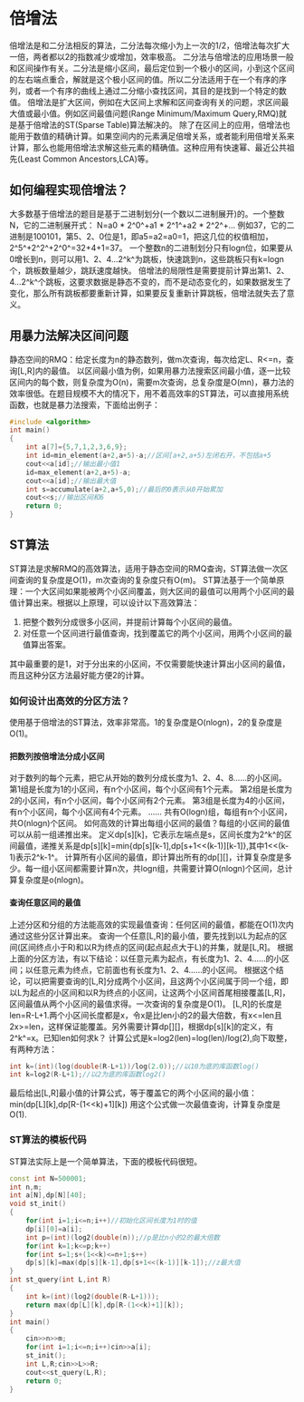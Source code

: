 # 倍增法
倍增法是和二分法相反的算法，二分法每次缩小为上一次的1/2，倍增法每次扩大一倍，两者都以2的指数减少或增加，效率极高。
二分法与倍增法的应用场景一般和区间操作有关。二分法是缩小区间，最后定位到一个极小的区间，小到这个区间的左右端点重合，解就是这个极小区间的值。所以二分法适用于在一个有序的序列，或者一个有序的曲线上通过二分缩小查找区间，其目的是找到一个特定的数值。
倍增法是扩大区间，例如在大区间上求解和区间查询有关的问题，求区间最大值或最小值。例如区间最值问题(Range Minimum/Maximum Query,RMQ)就是基于倍增法的ST(Sparse Table)算法解决的。
除了在区间上的应用，倍增法也能用于数值的精确计算。如果空间内的元素满足倍增关系，或者能利用倍增关系来计算，那么也能用倍增法求解这些元素的精确值。这种应用有快速幂、最近公共祖先(Least Common Ancestors,LCA)等。
## 如何编程实现倍增法？
大多数基于倍增法的题目是基于二进制划分(一个数以二进制展开)的。一个整数N，它的二进制展开式：
N=a0 * 2^0^+a1 * 2^1^+a2 * 2^2^+...
例如37，它的二进制是100101，第5、2、0位是1，即a5=a2=a0=1，把这几位的权值相加，2^5^+2^2^+2^0^=32+4+1=37。
一个整数n的二进制划分只有logn位，如果要从0增长到n，则可以用1、2、4...2^k^为跳板，快速跳到n，这些跳板只有k=logn个，跳板数量越少，跳跃速度越快。
倍增法的局限性是需要提前计算出第1、2、4...2^k^个跳板，这要求数据是静态不变的，而不是动态变化的，如果数据发生了变化，那么所有跳板都要重新计算，如果要反复重新计算跳板，倍增法就失去了意义。
## 用暴力法解决区间问题
静态空间的RMQ：给定长度为n的静态数列，做m次查询，每次给定L、R<=n，查询[L,R]内的最值。
以区间最小值为例，如果用暴力法搜索区间最小值，逐一比较区间内的每个数，则复杂度为O(n)，需要m次查询，总复杂度是O(mn)，暴力法的效率很低。在题目规模不大的情况下，用不着高效率的ST算法，可以直接用系统函数，也就是暴力法搜索，下面给出例子：
```C++
#include <algorithm>
int main()
{
    int a[7]={5,7,1,2,3,6,9};
    int id=min_element(a+2,a+5)-a;//区间[a+2,a+5)左闭右开，不包括a+5
    cout<<a[id];//输出最小值1
    id=max_element(a+2,a+5)-a;
    cout<<a[id];//输出最大值
    int s=accumulate(a+2,a+5,0);//最后的0表示从0开始累加
    cout<<s;//输出区间和6
    return 0;
}
```
## ST算法
ST算法是求解RMQ的高效算法，适用于静态空间的RMQ查询，ST算法做一次区间查询的复杂度是O(1)，m次查询的复杂度只有O(m)。
ST算法基于一个简单原理：一个大区间如果能被两个小区间覆盖，则大区间的最值可以用两个小区间的最值计算出来。根据以上原理，可以设计以下高效算法：
1. 把整个数列分成很多小区间，并提前计算每个小区间的最值。
2. 对任意一个区间进行最值查询，找到覆盖它的两个小区间，用两个小区间的最值算出答案。

其中最重要的是1，对于分出来的小区间，不仅需要能快速计算出小区间的最值，而且这种分区方法最好能方便2的计算。
### 如何设计出高效的分区方法？
使用基于倍增法的ST算法，效率非常高。1的复杂度是O(nlogn)，2的复杂度是O(1)。
#### 把数列按倍增法分成小区间
对于数列的每个元素，把它从开始的数列分成长度为1、2、4、8……的小区间。
第1组是长度为1的小区间，有n个小区间，每个小区间有1个元素。
第2组是长度为2的小区间，有n个小区间，每个小区间有2个元素。
第3组是长度为4的小区间，有n个小区间，每个小区间有4个元素。
……
共有O(logn)组，每组有n个小区间，共O(nlogn)个区间。
如何高效的计算出每组小区间的最值？每组的小区间的最值可以从前一组递推出来。
定义dp[s][k]，它表示左端点是s，区间长度为2^k^的区间最值，递推关系是dp[s][k]=min{dp[s][k-1],dp[s+1<<(k-1)][k-1]},其中1<<(k-1)表示2^k-1^。
计算所有小区间的最值，即计算出所有的dp[][]，计算复杂度是多少。每一组小区间都需要计算n次，共logn组，共需要计算O(nlogn)个区间，总计算复杂度是o(nlogn)。
#### 查询任意区间的最值
上述分区和分组的方法能高效的实现最值查询：任何区间的最值，都能在O(1)次内通过这些分区计算出来。
查询一个任意[L,R]的最小值，要先找到以L为起点的区间(区间终点小于R)和以R为终点的区间(起点起点大于L)的并集，就是[L,R]。
根据上面的分区方法，有以下结论：以任意元素为起点，有长度为1、2、4……的小区间；以任意元素为终点，它前面也有长度为1、2、4……的小区间。
根据这个结论，可以把需要查询的[L,R]分成两个小区间，且这两个小区间属于同一个组，即以L为起点的小区间和以R为终点的小区间，让这两个小区间首尾相接覆盖[L,R]，区间最值从两个小区间的最值求得。一次查询的复杂度是O(1)。
[L,R]的长度是len=R-L+1.两个小区间长度都是x，令x是比len小的2的最大倍数，有x<=len且2x>=len，这样保证能覆盖。另外需要计算dp[][]，根据dp[s][k]的定义，有2^k^=x。已知len如何求k？
计算公式是k=log2(len)=log(len)/log(2),向下取整，有两种方法：
```C++
int k=(int)(log(double(R-L+1))/log(2.0));//以10为底的库函数log()
int k=log2(R-L+1);//以2为底的库函数log2()
```
最后给出[L,R]最小值的计算公式，等于覆盖它的两个小区间的最小值：
min(dp[L][k],dp[R-(1<<k)+1][k])
用这个公式做一次最值查询，计算复杂度是O(1).
### ST算法的模板代码
ST算法实际上是一个简单算法，下面的模板代码很短。
```C++
const int N=500001;
int n,m;
int a[N],dp[N][40];
void st_init()
{
    for(int i=1;i<=n;i++)//初始化区间长度为1时的值
    dp[i][0]=a[i];
    int p=(int)(log2(double(n));//p是比n小的2的最大倍数
    for(int k=1;k<=p;k++)
    for(int s=1;s+(1<<k)<=n+1;s++)
    dp[s][k]=max(dp[s][k-1],dp[s+1<<(k-1)][k-1]);//z最大值
}
int st_query(int L,int R)
{
    int k=(int)(log2(double(R-L+1)));
    return max(dp[L][k],dp[R-(1<<k)+1][k]);
}
int main()
{
    cin>>n>>m;
    for(int i=1;i<=n;i++)cin>>a[i];
    st_init();
    int L,R;cin>>L>>R;
    cout<<st_query(L,R);
    return 0;
}
```
